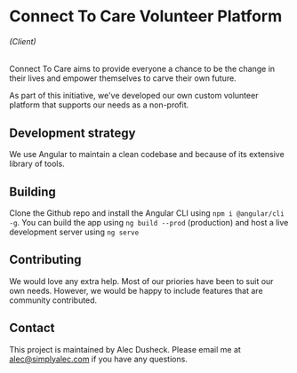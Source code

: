 # Connect To Care Volunteer Platform
###### (Client)
Connect To Care aims to provide everyone a chance to be the change in their lives and empower themselves to carve their own future.

As part of this initiative, we've developed our own custom volunteer platform that supports our needs as a non-profit.

## Development strategy
We use Angular to maintain a clean codebase and because of its extensive library of tools.
## Building
Clone the Github repo and install the Angular CLI using `npm i @angular/cli -g`. You can build the app using `ng build --prod` (production) and host a live development server using `ng serve`
## Contributing
We would love any extra help. Most of our priories have been to suit our own needs. However, we would be happy to include features that are community contributed.

## Contact
This project is maintained by Alec Dusheck. Please email me at alec@simplyalec.com if you have any questions.

